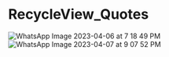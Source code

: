 # RecycleView_Quotes
![WhatsApp Image 2023-04-06 at 7 18 49 PM](https://user-images.githubusercontent.com/120078202/230399976-ab81f628-2f14-4e67-989a-326b4b674e21.jpeg)
![WhatsApp Image 2023-04-07 at 9 07 52 PM](https://user-images.githubusercontent.com/120078202/230637421-80cf6488-11e4-4e44-b5e3-186197aba8b9.jpeg)
